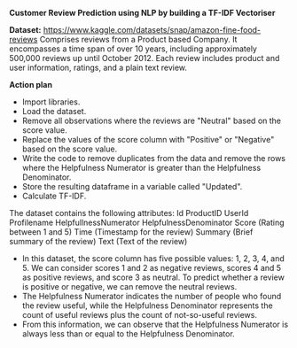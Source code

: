 **Customer Review Prediction using NLP by building a TF-IDF Vectoriser**

**Dataset:** https://www.kaggle.com/datasets/snap/amazon-fine-food-reviews
Comprises reviews from a Product based Company. It encompasses a time span of over 10 years, including approximately 500,000 reviews up until October 2012. Each review includes product and user information, ratings, and a plain text review. 

**Action plan**

- Import libraries.
- Load the dataset.
- Remove all observations where the reviews are "Neutral" based on the score value.
- Replace the values of the score column with "Positive" or "Negative" based on the score value.
- Write the code to remove duplicates from the data and remove the rows where the Helpfulness Numerator is greater than the Helpfulness Denominator.
- Store the resulting dataframe in a variable called "Updated".
- Calculate TF-IDF.

The dataset contains the following attributes: 
 Id
ProductID
UserId
Profilename
HelpfullnessNumerator
HelpfulnessDenominator
Score (Rating between 1 and 5)
Time (Timestamp for the review)
Summary (Brief summary of the review)
Text (Text of the review)
 
- In this dataset, the score column has five possible values: 1, 2, 3, 4, and 5. We can consider scores 1 and 2 as negative reviews, scores 4 and 5 as positive reviews, and score 3 as neutral. To predict whether a review is positive or negative, we can remove the neutral reviews.
- The Helpfulness Numerator indicates the number of people who found the review useful, while the Helpfulness Denominator represents the count of useful reviews plus the count of not-so-useful reviews.
- From this information, we can observe that the Helpfulness Numerator is always less than or equal to the Helpfulness Denominator. 

